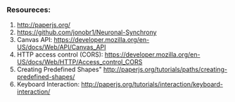 ### Resoureces:

1. http://paperjs.org/
2. https://github.com/jonobr1/Neuronal-Synchrony
3. Canvas API: https://developer.mozilla.org/en-US/docs/Web/API/Canvas_API
4. HTTP access control (CORS): https://developer.mozilla.org/en-US/docs/Web/HTTP/Access_control_CORS
5. Creating Predefined Shapes" http://paperjs.org/tutorials/paths/creating-predefined-shapes/
6. Keyboard Interaction: http://paperjs.org/tutorials/interaction/keyboard-interaction/